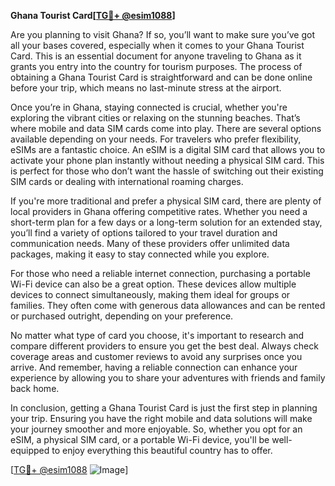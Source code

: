 **Ghana Tourist Card[[TG💪+ @esim1088](https://t.me/s/esim1088)]**

Are you planning to visit Ghana? If so, you’ll want to make sure you’ve got all your bases covered, especially when it comes to your Ghana Tourist Card. This is an essential document for anyone traveling to Ghana as it grants you entry into the country for tourism purposes. The process of obtaining a Ghana Tourist Card is straightforward and can be done online before your trip, which means no last-minute stress at the airport.

Once you’re in Ghana, staying connected is crucial, whether you're exploring the vibrant cities or relaxing on the stunning beaches. That’s where mobile and data SIM cards come into play. There are several options available depending on your needs. For travelers who prefer flexibility, eSIMs are a fantastic choice. An eSIM is a digital SIM card that allows you to activate your phone plan instantly without needing a physical SIM card. This is perfect for those who don’t want the hassle of switching out their existing SIM cards or dealing with international roaming charges.

If you're more traditional and prefer a physical SIM card, there are plenty of local providers in Ghana offering competitive rates. Whether you need a short-term plan for a few days or a long-term solution for an extended stay, you’ll find a variety of options tailored to your travel duration and communication needs. Many of these providers offer unlimited data packages, making it easy to stay connected while you explore.

For those who need a reliable internet connection, purchasing a portable Wi-Fi device can also be a great option. These devices allow multiple devices to connect simultaneously, making them ideal for groups or families. They often come with generous data allowances and can be rented or purchased outright, depending on your preference.

No matter what type of card you choose, it's important to research and compare different providers to ensure you get the best deal. Always check coverage areas and customer reviews to avoid any surprises once you arrive. And remember, having a reliable connection can enhance your experience by allowing you to share your adventures with friends and family back home.

In conclusion, getting a Ghana Tourist Card is just the first step in planning your trip. Ensuring you have the right mobile and data solutions will make your journey smoother and more enjoyable. So, whether you opt for an eSIM, a physical SIM card, or a portable Wi-Fi device, you'll be well-equipped to enjoy everything this beautiful country has to offer.

[[TG💪+ @esim1088](https://t.me/s/esim1088) ![Image](https://i.postimg.cc/Y0z9fWf4/image.png)]